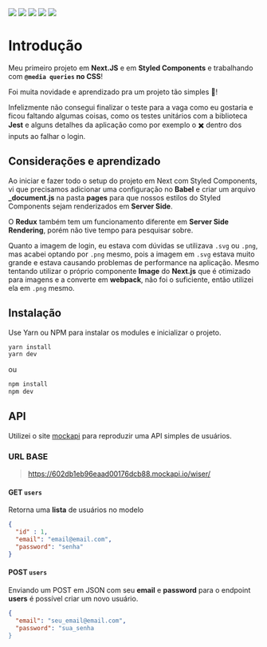 
<img src="https://img.shields.io/badge/styled--components-DB7093?style=for-the-badge&logo=styled-components&logoColor=white" />

<img src="https://img.shields.io/badge/next.js-000000?style=for-the-badge&logo=next.js&logoColor=white" />

<img src="https://img.shields.io/badge/Redux-593D88?style=for-the-badge&logo=redux&logoColor=white" />

<img src="https://img.shields.io/badge/TypeScript-007ACC?style=for-the-badge&logo=typescript&logoColor=white" />

<img src="https://img.shields.io/badge/JavaScript-F7DF1E?style=for-the-badge&logo=javascript&logoColor=black" />




# Introdução

Meu primeiro projeto em **Next.JS** e em **Styled Components** e trabalhando com **`@media queries` no CSS**!

Foi muita novidade e aprendizado pra um projeto tão simples :rocket:!

Infelizmente não consegui finalizar o teste para a vaga como eu gostaria e ficou faltando algumas coisas, como os testes unitários com a biblioteca **Jest** e alguns detalhes da aplicação como por exemplo o :heavy_multiplication_x: dentro dos inputs ao falhar o login. 


## Considerações e aprendizado

Ao iniciar e fazer todo o setup do projeto em Next com Styled Components, vi que precisamos adicionar uma configuração no  **Babel** e criar um arquivo **_document.js** na pasta **pages** para que nossos estilos do Styled Components sejam renderizados em **Server Side**.

O **Redux** também tem um funcionamento diferente em **Server Side Rendering**, porém não tive tempo para pesquisar sobre.

Quanto a imagem de login, eu estava com dúvidas se utilizava `.svg` ou `.png`, mas acabei optando por `.png` mesmo, pois a imagem em `.svg` estava muito grande e estava causando problemas de performance na aplicação. 
Mesmo tentando utilizar o próprio componente **Image** do **Next.js** que é otimizado para imagens e a converte em **webpack**, não foi o suficiente, então utilizei ela em `.png` mesmo.

## Instalação

Use Yarn ou NPM para instalar os modules e inicializar o projeto.
```bash
yarn install
yarn dev
```
ou
```bash
npm install
npm dev
```


## API
Utilizei o site [mockapi](https://www.mockapi.io/) para reproduzir uma API simples de usuários.

### URL BASE
>https://602db1eb96eaad00176dcb88.mockapi.io/wiser/

#### GET  `users`
Retorna uma **lista** de usuários no modelo 


```json
{
  "id" : 1,
  "email": "email@email.com",
  "password": "senha"
}
```

#### POST  `users`
Enviando um POST em JSON com seu **email** e **password** para o endpoint **users** é possível criar um novo usuário.


```json
{
  "email": "seu_email@email.com",
  "password": "sua_senha
}
```



